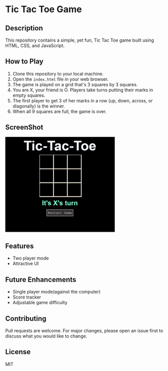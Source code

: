# Tic Tac Toe Game

## Description
This repository contains a simple, yet fun, Tic Tac Toe game built using HTML, CSS, and JavaScript.

## How to Play
1. Clone this repository to your local machine.
2. Open the `index.html` file in your web browser.
3. The game is played on a grid that's 3 squares by 3 squares.
4. You are X, your friend  is O. Players take turns putting their marks in empty squares.
5. The first player to get 3 of her marks in a row (up, down, across, or diagonally) is the winner.
6. When all 9 squares are full, the game is over.

## ScreenShot
<img src="Screenshot\Tic-Tac-Toe.png" alt="Tic tac toe image" height=300px>

## Features
- Two player mode
- Attractive UI

## Future Enhancements
- Single player mode(against the computer)
- Score tracker
- Adjustable game difficulty

## Contributing
Pull requests are welcome. For major changes, please open an issue first to discuss what you would like to change.

## License
MIT

